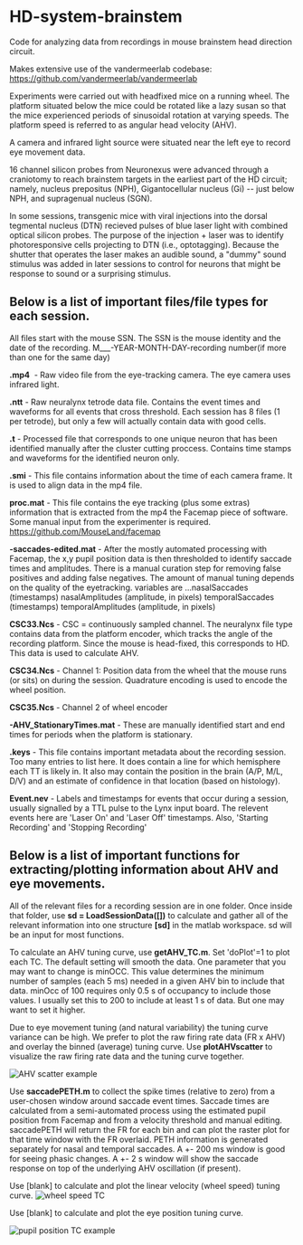 # HD-system-brainstem
Code for analyzing data from recordings in mouse brainstem head direction circuit. 

Makes extensive use of the vandermeerlab codebase: https://github.com/vandermeerlab/vandermeerlab

Experiments were carried out with headfixed mice on a running wheel. The platform situated below the mice could be rotated like a lazy susan so that the mice experienced periods of sinusoidal rotation at varying speeds. The platform speed is referred to as angular head velocity (AHV). 

A camera and infrared light source were situated near the left eye to record eye movement data. 

16 channel silicon probes from Neuronexus were advanced through a craniotomy to reach brainstem targets in the earliest part of the HD circuit; namely, nucleus prepositus (NPH), Gigantocellular nucleus (Gi) -- just below NPH, and supragenual nucleus (SGN). 

In some sessions, transgenic mice with viral injections into the dorsal tegmental nucleus (DTN) recieved pulses of blue laser light with combined optical silicon probes. The purpose of the injection + laser was to identify photoresponsive cells projecting to DTN (i.e., optotagging). Because the shutter that operates the laser makes an audible sound, a "dummy" sound stimulus was added in later sessions to control for neurons that might be response to sound or a surprising stimulus. 

Below is a list of important files/file types for each session. 
-----------------------------------------------------------------------------------------------------------------------------------------------------------
All files start with the mouse SSN. The SSN is the mouse identity and the date of the recording. M___-YEAR-MONTH-DAY-recording number(if more than one for the same day)		
	
**.mp4** &nbsp;-  Raw video file from the eye-tracking camera. The eye camera uses infrared light.

**.ntt**		-  Raw neuralynx tetrode data file. Contains the event times and waveforms for all events that cross threshold. Each session has 8 files (1 per tetrode), but only a few will actually contain data with good cells.

**.t** 		-  Processed file that corresponds to one unique neuron that has been identified manually after the cluster cutting proccess. Contains time stamps and waveforms for the identified neuron only. 

**.smi** 		-  This file contains information about the time of each camera frame. It is used to align data in the mp4 file.

**proc.mat**		-  This file contains the eye tracking (plus some extras) information that is extracted from the mp4 the Facemap piece of software. Some manual input from the experimenter is required.  https://github.com/MouseLand/facemap

**-saccades-edited.mat**		-  After the mostly automated processing with Facemap, the x,y pupil position data is then thresholded to identify saccade times and amplitudes. There is a manual curation step for removing false positives and adding false negatives. The amount of manual tuning depends on the quality of the eyetracking. 
		variables are ...nasalSaccades (timestamps)		nasalAmplitudes (amplitude, in pixels)			temporalSaccades (timestamps)		                      temporalAmplitudes (amplitude, in pixels)		
		
**CSC33.Ncs**		-  CSC = continuously sampled channel. The neuralynx file type contains data from the platform encoder, which tracks the angle of the recording platform. Since the mouse is head-fixed, this corresponds to HD. This data is used to calculate AHV. 

**CSC34.Ncs**		-  Channel 1: Position data from the wheel that the mouse runs (or sits) on during the session. Quadrature encoding is used to encode the wheel position. 	

**CSC35.Ncs**		-  Channel 2 of wheel encoder

**-AHV_StationaryTimes.mat**		-  These are manually identified start and end times for periods when the platform is stationary.

**.keys**	-  This file contains important metadata about the recording session. Too many entries to list here. It does contain a line for which hemisphere each TT is likely in. It also may contain the position in the brain (A/P, M/L, D/V) and an estimate of confidence in that location (based on histology).

**Event.nev**		-  Labels and timestamps for events that occur during a session, usually signalled by a TTL pulse to the Lynx input board. The relevent events here are 'Laser On' and 'Laser Off' timestamps. Also, 'Starting Recording' and 'Stopping Recording'

Below is a list of important functions for extracting/plotting information about AHV and eye movements. 
-----------------------------------------------------------------------------------------------------------------------------------------------------------

All of the relevant files for a recording session are in one folder. Once inside that folder, use **sd = LoadSessionData([])** to calculate and gather all of the relevant information into one structure **[sd]** in the matlab workspace. sd will be an input for most functions. 

To calculate an AHV tuning curve, use **getAHV_TC.m**. Set 'doPlot'=1 to plot each TC. The default setting will smooth the data. One parameter that you may want to change is minOCC. This value determines the minimum number of samples (each 5 ms) needed in a given AHV bin to include that data. minOcc of 100 requires only 0.5 s of occupancy to include those values. I usually set this to 200 to include at least 1 s of data. But one may want to set it higher. 

Due to eye movement tuning (and natural variability) the tuning curve variance can be high. We prefer to plot the raw firing rate data (FR x AHV) and overlay the binned (average) tuning curve. Use **plotAHVscatter** to visualize the raw firing rate data and the tuning curve together. 

![AHV scatter example](https://user-images.githubusercontent.com/16581827/235242261-32805e02-7141-437a-86eb-c0daeedbe0b4.jpg)

Use **saccadePETH.m** to collect the spike times (relative to zero) from a user-chosen window around saccade event times. Saccade times are calculated from a semi-automated process using the estimated pupil position from Facemap and from a velocity threshold and manual editing. saccadePETH will return the FR for each bin and can plot the raster plot for that time window with the FR overlaid. PETH information is generated separately for nasal and temporal saccades. A +- 200 ms window is good for seeing phasic changes. A +- 2 s window will show the saccade response on top of the underlying AHV oscillation (if present). 


Use [blank] to calculate and plot the linear velocity (wheel speed) tuning curve. 
![wheel speed TC](https://user-images.githubusercontent.com/16581827/235240827-e979ac97-9f75-4538-8ef7-955baac154fb.JPG)

Use [blank] to calculate and plot the eye position tuning curve. 

![pupil position TC example](https://user-images.githubusercontent.com/16581827/235244089-93c54a92-5e62-45fa-9614-24d094add4ad.JPG)














